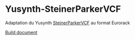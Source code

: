 # Yusynth-SteinerParkerVCF
Adaptation du Yusynth [SteinerParkerVCF](http://yusynth.net/Modular/index_en.html) au format Eurorack



<!--
<img src="Yusynth-Minimoog-VCF1.JPG" height="800" width="600" >
<img src="Yusynth-Minimoog-VCF2.JPG" height="800" width="600" >
-->

[Build document](https://htmlpreview.github.io/?https://github.com/jojo-monk/Yusynth-SteinerParkerVCF/blob/main/ibom.html)


